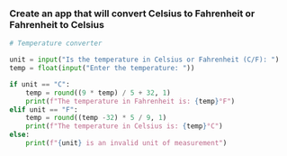 ### Create an app that will convert Celsius to Fahrenheit or Fahrenheit to Celsius

```python
# Temperature converter

unit = input("Is the temperature in Celsius or Fahrenheit (C/F): ")
temp = float(input("Enter the temperature: "))

if unit == "C":
    temp = round((9 * temp) / 5 + 32, 1)
    print(f"The temperature in Fahrenheit is: {temp}°F")
elif unit == "F":
    temp = round((temp -32) * 5 / 9, 1)
    print(f"The temperature in Celsius is: {temp}°C")
else:
    print(f"{unit} is an invalid unit of measurement")
```